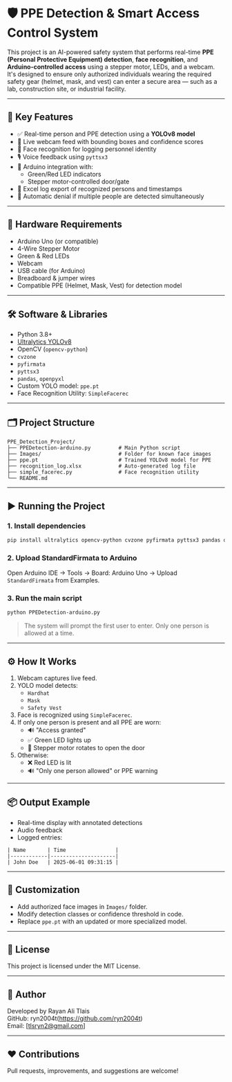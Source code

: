 # 🛡️ PPE Detection & Smart Access Control System

This project is an AI-powered safety system that performs real-time **PPE (Personal Protective Equipment) detection**, **face recognition**, and **Arduino-controlled access** using a stepper motor, LEDs, and a webcam. It's designed to ensure only authorized individuals wearing the required safety gear (helmet, mask, and vest) can enter a secure area — such as a lab, construction site, or industrial facility.

---

## 🎯 Key Features

- ✅ Real-time person and PPE detection using a **YOLOv8 model**
- 🎥 Live webcam feed with bounding boxes and confidence scores
- 🧠 Face recognition for logging personnel identity
- 🎙️ Voice feedback using `pyttsx3`
- 🔄 Arduino integration with:
  - Green/Red LED indicators
  - Stepper motor-controlled door/gate
- 📝 Excel log export of recognized persons and timestamps
- 🚫 Automatic denial if multiple people are detected simultaneously

---

## 🧰 Hardware Requirements

- Arduino Uno (or compatible)
- 4-Wire Stepper Motor
- Green & Red LEDs
- Webcam
- USB cable (for Arduino)
- Breadboard & jumper wires
- Compatible PPE (Helmet, Mask, Vest) for detection model

---

## 🛠️ Software & Libraries

- Python 3.8+
- [Ultralytics YOLOv8](https://github.com/ultralytics/ultralytics)
- OpenCV (`opencv-python`)
- `cvzone`
- `pyfirmata`
- `pyttsx3`
- `pandas`, `openpyxl`
- Custom YOLO model: `ppe.pt`
- Face Recognition Utility: `SimpleFacerec`

---

## 🗂️ Project Structure

```
PPE_Detection_Project/
├── PPEDetection-arduino.py         # Main Python script
├── Images/                         # Folder for known face images
├── ppe.pt                          # Trained YOLOv8 model for PPE
├── recognition_log.xlsx            # Auto-generated log file
├── simple_facerec.py               # Face recognition utility
└── README.md
```

---

## ▶️ Running the Project

### 1. Install dependencies

```bash
pip install ultralytics opencv-python cvzone pyfirmata pyttsx3 pandas openpyxl
```

### 2. Upload StandardFirmata to Arduino

Open Arduino IDE → Tools → Board: Arduino Uno → Upload `StandardFirmata` from Examples.

### 3. Run the main script

```bash
python PPEDetection-arduino.py
```

> The system will prompt the first user to enter. Only one person is allowed at a time.

---

## ⚙️ How It Works

1. Webcam captures live feed.
2. YOLO model detects:
   - `Hardhat`
   - `Mask`
   - `Safety Vest`
3. Face is recognized using `SimpleFacerec`.
4. If only one person is present and all PPE are worn:
   - 🔊 "Access granted"
   - ✅ Green LED lights up
   - 🔁 Stepper motor rotates to open the door
5. Otherwise:
   - ❌ Red LED is lit
   - 🔊 "Only one person allowed" or PPE warning

---

## 📦 Output Example

- Real-time display with annotated detections
- Audio feedback
- Logged entries:
```
| Name       | Time                |
|------------|---------------------|
| John Doe   | 2025-06-01 09:31:15 |
```

---

## 📌 Customization

- Add authorized face images in `Images/` folder.
- Modify detection classes or confidence threshold in code.
- Replace `ppe.pt` with an updated or more specialized model.

---

## 📜 License

This project is licensed under the MIT License.

---

## 🙋 Author

Developed by Rayan Ali Tlais  
GitHub: ryn2004t(https://github.com/ryn2004t)  
Email: [tlsryn2@gmail.com]

---

## ❤️ Contributions

Pull requests, improvements, and suggestions are welcome!
